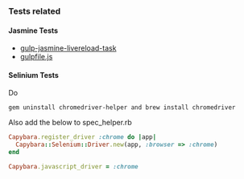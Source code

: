 
### Tests related

#### Jasmine Tests

* [gulp-jasmine-livereload-task](https://github.com/mucsi96/gulp-jasmine-livereload-task)
* [gulpfile.js](https://gist.github.com/ozPop/d5385f8c1d3533b0bbade13064f2dc19)


#### Selinium Tests

Do

`gem uninstall chromedriver-helper and brew install chromedriver`

Also add the below to spec_helper.rb

```ruby
Capybara.register_driver :chrome do |app|
  Capybara::Selenium::Driver.new(app, :browser => :chrome)
end

Capybara.javascript_driver = :chrome
```
